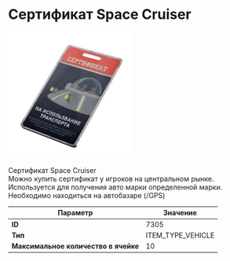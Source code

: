 # Сертификат Space Cruiser

![Item Image](../img/7305.webp?raw=true)

Сертификат Space Cruiser<br>Можно купить сертификат у игроков на центральном рынке.<br>Используется для получения авто марки определенной марки.<br>Необходимо находиться на автобазаре (/GPS)


| Параметр | Значение |
|----------|----------|
| **ID** | 7305 |
| **Тип** | ITEM_TYPE_VEHICLE |
| **Максимальное количество в ячейке** | 10 |

